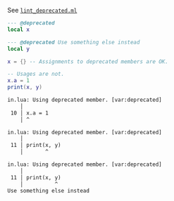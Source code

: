 See [`lint_deprecated.ml`](../../src/lint/lint_deprecated.ml)

```lua
--- @deprecated
local x

--- @deprecated Use something else instead
local y

x = {} -- Assignments to deprecated members are OK.

-- Usages are not.
x.a = 1
print(x, y)
```

```txt
in.lua: Using deprecated member. [var:deprecated]
    │
 10 │ x.a = 1
    │ ^

in.lua: Using deprecated member. [var:deprecated]
    │
 11 │ print(x, y)
    │       ^

in.lua: Using deprecated member. [var:deprecated]
    │
 11 │ print(x, y)
    │          ^
Use something else instead
```
